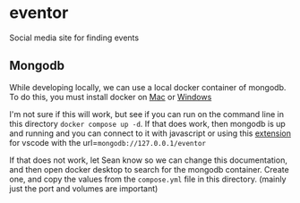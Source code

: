 # eventor
Social media site for finding events



## Mongodb
While developing locally, we can use a local docker container of mongodb.
To do this, you must install docker on [Mac](https://docs.docker.com/desktop/install/mac-install/) or [Windows](https://docs.docker.com/desktop/install/windows-install/)

I'm not sure if this will work, but see if you can run on the command line in this directory `docker compose up -d`.
If that does work, then mongodb is up and running and you can connect to it with javascript or using this [extension](https://open-vsx.org/vscode/item?itemName=mongodb.mongodb-vscode) for vscode with the url=`mongodb://127.0.0.1/eventor`

If that does not work, let Sean know so we can change this documentation, and then open docker desktop to search for the mongodb container. Create one, and copy the values from the `compose.yml` file in this directory. (mainly just the port and volumes are important)